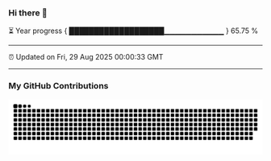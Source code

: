 ### Hi there 👋

⏳ Year progress { ███████████████████▁▁▁▁▁▁▁▁▁▁▁ } 65.75 %

---

⏰ Updated on Fri, 29 Aug 2025 00:00:33 GMT

---
### My GitHub Contributions

<picture>
  <source media="(prefers-color-scheme: dark)" srcset="https://raw.githubusercontent.com/AxyLm/axylm/output/github-contribution-grid-snake-dark.svg">
  <source media="(prefers-color-scheme: light)" srcset="https://raw.githubusercontent.com/AxyLm/axylm/output/github-contribution-grid-snake.svg">
  <img alt="github contribution grid snake animation" src="https://raw.githubusercontent.com/AxyLm/axylm/output/github-contribution-grid-snake.svg">
</picture>

